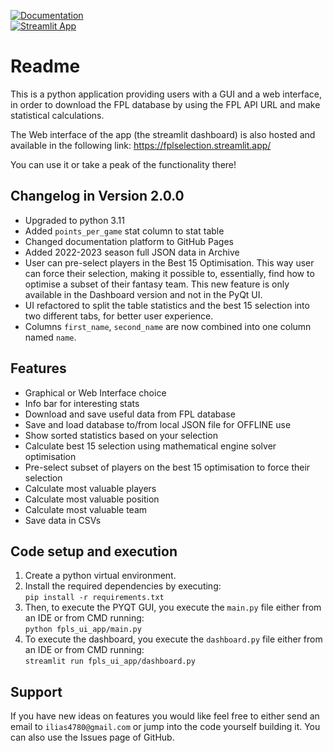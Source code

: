 [![Documentation](https://img.shields.io/badge/GitHub%20Pages-222222?style=for-the-badge&logo=GitHub%20Pages&logoColor=white)](https://ilias4780.github.io/fpl_statistics_ui_app/index)\
[![Streamlit App](https://static.streamlit.io/badges/streamlit_badge_black_white.svg)](https://fplselection.streamlit.app/)

Readme
=======

This is a python application providing users with a GUI and a web interface, in order to download 
the FPL database by using the FPL API URL and make statistical calculations.

The Web interface of the app (the streamlit dashboard) is also hosted and available in the following link:
https://fplselection.streamlit.app/

You can use it or take a peak of the functionality there!

Changelog in Version 2.0.0
---------------------------
- Upgraded to python 3.11
- Added `points_per_game` stat column to stat table
- Changed documentation platform to GitHub Pages
- Added 2022-2023 season full JSON data in Archive
- User can pre-select players in the Best 15 Optimisation. This way user can force their
  selection, making it possible to, essentially, find how to optimise a subset of their fantasy team.
  This new feature is only available in the Dashboard version and not in the PyQt UI.
- UI refactored to split the table statistics and the best 15 selection into two different tabs,
  for better user experience.
- Columns `first_name`, `second_name` are now combined into one column named `name`.


Features
----------
- Graphical or Web Interface choice
- Info bar for interesting stats
- Download and save useful data from FPL database
- Save and load database to/from local JSON file for OFFLINE use
- Show sorted statistics based on your selection
- Calculate best 15 selection using mathematical engine solver optimisation
- Pre-select subset of players on the best 15 optimisation to force their selection
- Calculate most valuable players
- Calculate most valuable position
- Calculate most valuable team
- Save data in CSVs


Code setup and execution
-------------------------
1. Create a python virtual environment.
2. Install the required dependencies by executing:  
    `pip install -r requirements.txt`    
3. Then, to execute the PYQT GUI, you execute the `main.py` file either from an IDE or from CMD running:  
    `python fpls_ui_app/main.py`
4. To execute the dashboard, you execute the `dashboard.py` file either from an IDE or from CMD running:  
    `streamlit run fpls_ui_app/dashboard.py`


Support
--------
If you have new ideas on features you would like feel free to either send an email to 
`ilias4780@gmail.com` or jump into the code yourself building it. You can also use the Issues
page of GitHub.
